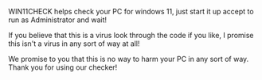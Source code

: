 WIN11CHECK helps check your PC for windows 11, just start it up accept to run as Administrator and wait! 

If you believe that this is a virus look through the code if you like, I promise this isn't a virus in any sort of way at all!

We promise to you that this is no way to harm your PC in any sort of way. Thank you for using our checker!
